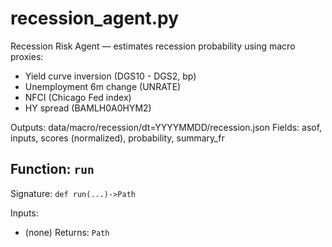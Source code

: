 # recession_agent.py

Recession Risk Agent — estimates recession probability using macro proxies:
- Yield curve inversion (DGS10 - DGS2, bp)
- Unemployment 6m change (UNRATE)
- NFCI (Chicago Fed index)
- HY spread (BAMLH0A0HYM2)

Outputs: data/macro/recession/dt=YYYYMMDD/recession.json
Fields: asof, inputs, scores (normalized), probability, summary_fr

## Function: `run`

Signature: `def run(...)->Path`

Inputs:
- (none)
Returns: `Path`
